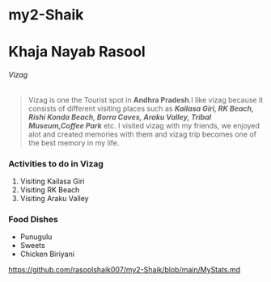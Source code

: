 # my2-Shaik
# Khaja Nayab Rasool
###### Vizag

> Vizag is one the Tourist spot in **Andhra Pradesh**.I like vizag because it consists of different visiting places such as ***Kailasa Giri, RK Beach, Rishi Konda Beach, Borra Caves, Araku Valley, Tribal Museum,Coffee Park*** etc.
I visited vizag with my friends, we enjoyed alot and created memories with them and vizag trip becomes one of the best memory in my life.

### Activities to do in Vizag
1. Visiting Kailasa Giri
2. Visiting RK Beach
3. Visiting Araku Valley

### Food Dishes
- Punugulu
- Sweets
- Chicken Biriyani







https://github.com/rasoolshaik007/my2-Shaik/blob/main/MyStats.md 
